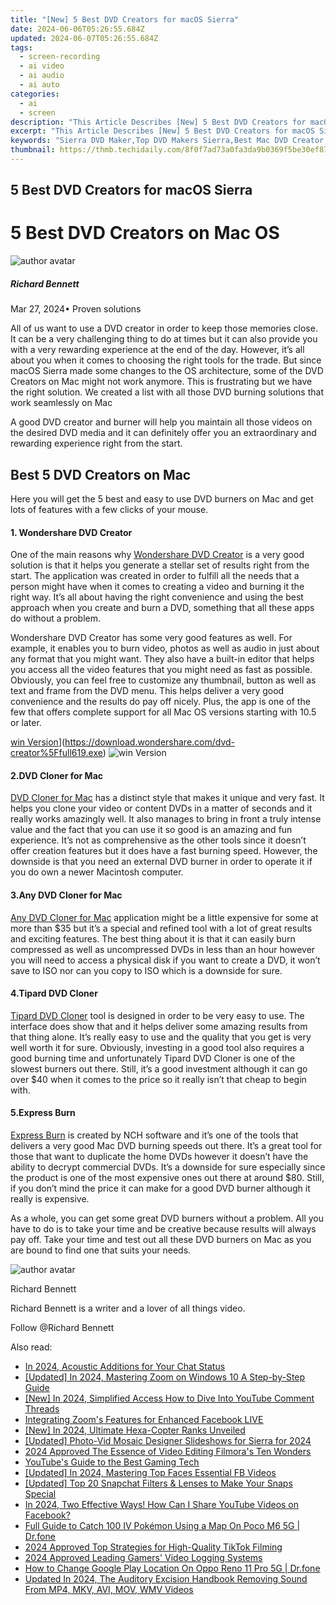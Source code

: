 ```yaml
---
title: "[New] 5 Best DVD Creators for macOS Sierra"
date: 2024-06-06T05:26:55.684Z
updated: 2024-06-07T05:26:55.684Z
tags: 
  - screen-recording
  - ai video
  - ai audio
  - ai auto
categories: 
  - ai
  - screen
description: "This Article Describes [New] 5 Best DVD Creators for macOS Sierra"
excerpt: "This Article Describes [New] 5 Best DVD Creators for macOS Sierra"
keywords: "Sierra DVD Maker,Top DVD Makers Sierra,Best Mac DVD Creator,Premier Sierra DVDs,Mac OS DVD Crafting,Elite Mac DVD Creation,Optimal Sierra DVD Studio"
thumbnail: https://thmb.techidaily.com/8f0f7ad73a0fa3da9b0369f5be30ef87f2772c066879ac12a1f0a0dafbb254a9.png
---
```


## 5 Best DVD Creators for macOS Sierra

# 5 Best DVD Creators on Mac OS

![author avatar](https://images.wondershare.com/filmora/article-images/richard-bennett.jpg)

##### Richard Bennett

 Mar 27, 2024• Proven solutions

All of us want to use a DVD creator in order to keep those memories close. It can be a very challenging thing to do at times but it can also provide you with a very rewarding experience at the end of the day. However, it’s all about you when it comes to choosing the right tools for the trade. But since macOS Sierra made some changes to the OS architecture, some of the DVD Creators on Mac might not work anymore. This is frustrating but we have the right solution. We created a list with all those DVD burning solutions that work seamlessly on Mac

A good DVD creator and burner will help you maintain all those videos on the desired DVD media and it can definitely offer you an extraordinary and rewarding experience right from the start.

## Best 5 DVD Creators on Mac

Here you will get the 5 best and easy to use DVD burners on Mac and get lots of features with a few clicks of your mouse.

#### 1. Wondershare DVD Creator

One of the main reasons why [Wondershare DVD Creator](https://www.wondershare.com/pro/mac-dvd-creator.html) is a very good solution is that it helps you generate a stellar set of results right from the start. The application was created in order to fulfill all the needs that a person might have when it comes to creating a video and burning it the right way. It’s all about having the right convenience and using the best approach when you create and burn a DVD, something that all these apps do without a problem.

Wondershare DVD Creator has some very good features as well. For example, it enables you to burn video, photos as well as audio in just about any format that you might want. They also have a built-in editor that helps you access all the video features that you might need as fast as possible. Obviously, you can feel free to customize any thumbnail, button as well as text and frame from the DVD menu. This helps deliver a very good convenience and the results do pay off nicely. Plus, the app is one of the few that offers complete support for all Mac OS versions starting with 10.5 or later.

[win Version](https://images.wondershare.com/style/images/download-btn-win.png)](https://download.wondershare.com/dvd-creator%5Ffull619.exe) ![win Version](https://images.wondershare.com/style/images/download-btn-mac.png)

#### 2.DVD Cloner for Mac

[DVD Cloner for Mac](https://www.dvd-cloner.com/dvd-copy-for-mac.html) has a distinct style that makes it unique and very fast. It helps you clone your video or content DVDs in a matter of seconds and it really works amazingly well. It also manages to bring in front a truly intense value and the fact that you can use it so good is an amazing and fun experience. It’s not as comprehensive as the other tools since it doesn’t offer creation features but it does have a fast burning speed. However, the downside is that you need an external DVD burner in order to operate it if you do own a newer Macintosh computer.

#### 3.Any DVD Cloner for Mac

[Any DVD Cloner for Mac](http://www.dvdsmith.com/any-dvd-cloner-mac.html) application might be a little expensive for some at more than $35 but it’s a special and refined tool with a lot of great results and exciting features. The best thing about it is that it can easily burn compressed as well as uncompressed DVDs in less than an hour however you will need to access a physical disk if you want to create a DVD, it won’t save to ISO nor can you copy to ISO which is a downside for sure.

#### 4.Tipard DVD Cloner

[Tipard DVD Cloner](http://www.tipard.com/products-dvd-tools-mac.html) tool is designed in order to be very easy to use. The interface does show that and it helps deliver some amazing results from that thing alone. It’s really easy to use and the quality that you get is very well worth it for sure. Obviously, investing in a good tool also requires a good burning time and unfortunately Tipard DVD Cloner is one of the slowest burners out there. Still, it’s a good investment although it can go over $40 when it comes to the price so it really isn’t that cheap to begin with.

#### 5.Express Burn

[Express Burn](http://www.nch.com.au/burn/index.html) is created by NCH software and it’s one of the tools that delivers a very good Mac DVD burning speeds out there. It’s a great tool for those that want to duplicate the home DVDs however it doesn’t have the ability to decrypt commercial DVDs. It’s a downside for sure especially since the product is one of the most expensive ones out there at around $80\. Still, if you don’t mind the price it can make for a good DVD burner although it really is expensive.

As a whole, you can get some great DVD burners without a problem. All you have to do is to take your time and be creative because results will always pay off. Take your time and test out all these DVD burners on Mac as you are bound to find one that suits your needs.

![author avatar](https://images.wondershare.com/filmora/article-images/richard-bennett.jpg)

Richard Bennett

Richard Bennett is a writer and a lover of all things video.

Follow @Richard Bennett


<ins class="adsbygoogle"
     style="display:block"
     data-ad-format="autorelaxed"
     data-ad-client="ca-pub-7571918770474297"
     data-ad-slot="1223367746"></ins>



<ins class="adsbygoogle"
     style="display:block"
     data-ad-client="ca-pub-7571918770474297"
     data-ad-slot="8358498916"
     data-ad-format="auto"
     data-full-width-responsive="true"></ins>


<span class="atpl-alsoreadstyle">Also read:</span>
<div><ul>
<li><a href="https://vp-tips.techidaily.com/in-2024-acoustic-additions-for-your-chat-status/"><u>In 2024, Acoustic Additions for Your Chat Status</u></a></li>
<li><a href="https://vp-tips.techidaily.com/updated-in-2024-mastering-zoom-on-windows-10-a-step-by-step-guide/"><u>[Updated] In 2024, Mastering Zoom on Windows 10  A Step-by-Step Guide</u></a></li>
<li><a href="https://vp-tips.techidaily.com/new-in-2024-simplified-access-how-to-dive-into-youtube-comment-threads/"><u>[New] In 2024, Simplified Access  How to Dive Into YouTube Comment Threads</u></a></li>
<li><a href="https://vp-tips.techidaily.com/integrating-zooms-features-for-enhanced-facebook-live/"><u>Integrating Zoom's Features for Enhanced Facebook LIVE</u></a></li>
<li><a href="https://vp-tips.techidaily.com/new-in-2024-ultimate-hexa-copter-ranks-unveiled/"><u>[New] In 2024, Ultimate Hexa-Copter Ranks Unveiled</u></a></li>
<li><a href="https://vp-tips.techidaily.com/updated-photo-vid-mosaic-designer-slideshows-for-sierra-for-2024/"><u>[Updated] Photo-Vid Mosaic  Designer Slideshows for Sierra for 2024</u></a></li>
<li><a href="https://vp-tips.techidaily.com/2024-approved-the-essence-of-video-editing-filmoras-ten-wonders/"><u>2024 Approved  The Essence of Video Editing  Filmora's Ten Wonders</u></a></li>
<li><a href="https://youtube-videos.techidaily.com/youtubes-guide-to-the-best-gaming-tech/"><u>YouTube's Guide to the Best Gaming Tech</u></a></li>
<li><a href="https://facebook-videos.techidaily.com/updated-in-2024-mastering-top-faces-essential-fb-videos/"><u>[Updated] In 2024, Mastering Top Faces  Essential FB Videos</u></a></li>
<li><a href="https://snapchat-videos.techidaily.com/updated-top-20-snapchat-filters-and-lenses-to-make-your-snaps-special/"><u>[Updated] Top 20 Snapchat Filters & Lenses to Make Your Snaps Special</u></a></li>
<li><a href="https://facebook-videos.techidaily.com/in-2024-two-effective-ways-how-can-i-share-youtube-videos-on-facebook/"><u>In 2024, Two Effective Ways! How Can I Share YouTube Videos on Facebook?</u></a></li>
<li><a href="https://pokemon-go-android.techidaily.com/full-guide-to-catch-100-iv-pokemon-using-a-map-on-poco-m6-5g-drfone-by-drfone-virtual-android/"><u>Full Guide to Catch 100 IV Pokémon Using a Map On Poco M6 5G | Dr.fone</u></a></li>
<li><a href="https://tiktok-clips.techidaily.com/2024-approved-top-strategies-for-high-quality-tiktok-filming/"><u>2024 Approved  Top Strategies for High-Quality TikTok Filming</u></a></li>
<li><a href="https://desktop-recording.techidaily.com/2024-approved-leading-gamers-video-logging-systems/"><u>2024 Approved  Leading Gamers' Video Logging Systems</u></a></li>
<li><a href="https://fake-location.techidaily.com/how-to-change-google-play-location-on-oppo-reno-11-pro-5g-drfone-by-drfone-virtual-android/"><u>How to Change Google Play Location On Oppo Reno 11 Pro 5G | Dr.fone</u></a></li>
<li><a href="https://sound-tweaking.techidaily.com/updated-in-2024-the-auditory-excision-handbook-removing-sound-from-mp4-mkv-avi-mov-wmv-videos/"><u>Updated In 2024, The Auditory Excision Handbook Removing Sound From MP4, MKV, AVI, MOV, WMV Videos</u></a></li>
</ul></div>
